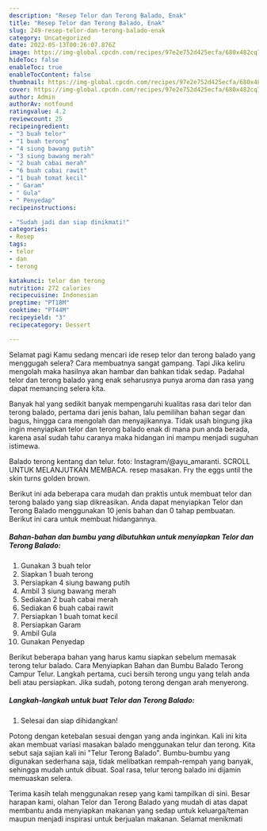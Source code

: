 ```yaml
---
description: "Resep Telor dan Terong Balado, Enak"
title: "Resep Telor dan Terong Balado, Enak"
slug: 249-resep-telor-dan-terong-balado-enak
category: Uncategorized
date: 2022-05-13T00:26:07.876Z
image: https://img-global.cpcdn.com/recipes/97e2e752d425ecfa/680x482cq70/telor-dan-terong-balado-foto-resep-utama.jpg
hideToc: false
enableToc: true
enableTocContent: false
thumbnail: https://img-global.cpcdn.com/recipes/97e2e752d425ecfa/680x482cq70/telor-dan-terong-balado-foto-resep-utama.jpg
cover: https://img-global.cpcdn.com/recipes/97e2e752d425ecfa/680x482cq70/telor-dan-terong-balado-foto-resep-utama.jpg
author: Admin
authorAv: notfound
ratingvalue: 4.2
reviewcount: 25
recipeingredient:
- "3 buah telor"
- "1 buah terong"
- "4 siung bawang putih"
- "3 siung bawang merah"
- "2 buah cabai merah"
- "6 buah cabai rawit"
- "1 buah tomat kecil"
- " Garam"
- " Gula"
- " Penyedap"
recipeinstructions:

- "Sudah jadi dan siap dinikmati!"
categories:
- Resep
tags:
- telor
- dan
- terong

katakunci: telor dan terong 
nutrition: 272 calories
recipecuisine: Indonesian
preptime: "PT18M"
cooktime: "PT44M"
recipeyield: "3"
recipecategory: Dessert

---
```



Selamat pagi Kamu sedang mencari ide resep telor dan terong balado yang menggugah selera? Cara membuatnya sangat gampang. Tapi Jika keliru mengolah maka hasilnya akan hambar dan bahkan tidak sedap. Padahal telor dan terong balado yang enak seharusnya punya aroma dan rasa yang dapat memancing selera kita.


Banyak hal yang sedikit banyak mempengaruhi kualitas rasa dari telor dan terong balado, pertama dari jenis bahan, lalu pemilihan bahan segar dan bagus, hingga cara mengolah dan menyajikannya. Tidak usah bingung jika ingin menyiapkan telor dan terong balado enak di mana pun anda berada, karena asal sudah tahu caranya maka hidangan ini mampu menjadi suguhan istimewa.

Balado terong kentang dan telur. foto: Instagram/@ayu_amaranti. SCROLL UNTUK MELANJUTKAN MEMBACA. resep masakan. Fry the eggs until the skin turns golden brown.


Berikut ini ada beberapa cara mudah dan praktis untuk membuat telor dan terong balado yang siap dikreasikan. Anda dapat menyiapkan Telor dan Terong Balado menggunakan 10 jenis bahan dan 0 tahap pembuatan. Berikut ini cara untuk membuat hidangannya.

<!--inarticleads1-->

##### Bahan-bahan dan bumbu yang dibutuhkan untuk menyiapkan Telor dan Terong Balado:

1. Gunakan 3 buah telor
1. Siapkan 1 buah terong
1. Persiapkan 4 siung bawang putih
1. Ambil 3 siung bawang merah
1. Sediakan 2 buah cabai merah
1. Sediakan 6 buah cabai rawit
1. Persiapkan 1 buah tomat kecil
1. Persiapkan  Garam
1. Ambil  Gula
1. Gunakan  Penyedap


Berikut beberapa bahan yang harus kamu siapkan sebelum memasak terong telur balado. Cara Menyiapkan Bahan dan Bumbu Balado Terong Campur Telur. Langkah pertama, cuci bersih terong ungu yang telah anda beli atau persiapkan. Jika sudah, potong terong dengan arah menyerong. 

<!--inarticleads2-->

##### Langkah-langkah untuk buat Telor dan Terong Balado:


1. Selesai dan siap dihidangkan!

Potong dengan ketebalan sesuai dengan yang anda inginkan. Kali ini kita akan membuat variasi masakan balado menggunakan telur dan terong. Kita sebut saja sajian kali ini &#34;Telur Terong Balado&#34;. Bumbu-bumbu yang digunakan sederhana saja, tidak melibatkan rempah-rempah yang banyak, sehingga mudah untuk dibuat. Soal rasa, telur terong balado ini dijamin memuaskan selera. 

Terima kasih telah menggunakan resep yang kami tampilkan di sini. Besar harapan kami, olahan Telor dan Terong Balado yang mudah di atas dapat membantu anda menyiapkan makanan yang sedap untuk keluarga/teman maupun menjadi inspirasi untuk berjualan makanan. Selamat menikmati
